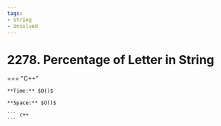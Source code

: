 ```yaml
---
tags:
- String
- Unsolved
---
```



# 2278. Percentage of Letter in String

=== "C++"

    **Time:** $O()$

    **Space:** $O()$

    ``` c++
    ```